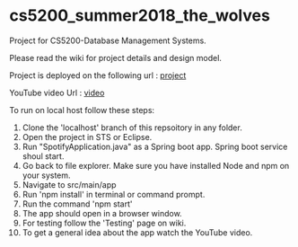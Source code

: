 # cs5200_summer2018_the_wolves
Project for CS5200-Database Management Systems.

Please read the wiki for project details and design model.

Project is deployed on the following url : [project](http://cs5200-summer-wolves-spp.s3-website-us-east-1.amazonaws.com/)

YouTube video Url : [video]()

To run on local host follow these steps:
  1. Clone the 'localhost' branch of this repsoitory in any folder.
  2. Open the project in STS or Eclipse.
  3. Run "SpotifyApplication.java" as a Spring boot app. Spring boot service shoul start.
  4. Go back to file explorer. Make sure you have installed Node and npm on your system.
  5. Navigate to src/main/app
  6. Run 'npm install' in terminal or command prompt.
  7. Run the command 'npm start'
  8. The app should open in a browser window.
  9. For testing follow the 'Testing' page on wiki.
  10. To get a general idea about the app watch the YouTube video.
